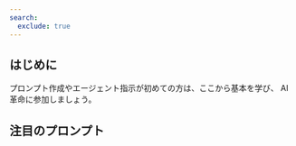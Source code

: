 ```yaml
---
search:
  exclude: true
---
```

## はじめに
プロンプト作成やエージェント指示が初めての方は、ここから基本を学び、 AI 革命に参加しましょう。

<cc-card-grid gap="1rem">
    <cc-card title="エージェント指示ラボ" description="エージェント指示を改善します (初級)" href="https://microsoft.github.io/copilot-camp/pages/copilot-instructions/beginner-agent/"></cc-card>
    <cc-card title="プロンプト ライブラリ" description="参考になるサンプルを探索" href="https://github.com/pnp/copilot-prompts/tree/main/samples"></cc-card>
</cc-card-grid>

## 注目のプロンプト 
<cc-card-grid gap="1rem">
<cc-card 
    title=" AgriGuard – スマート作物ドクター" 
    description="農家、農学者、農業普及員を支援し、作物の健康状態を診断して治療戦略を提案するために設計されたエージェントです。"
    href="https://github.com/pnp/copilot-prompts/tree/main/samples/agent-instructions/smart-crop-doctor"
    image="../../assets/images/copilot-instructions/featured-agents/agri-guard-demo.png">
</cc-card>
<cc-card 
    title="戦略的思考エージェント" 
    description=" ユーザー を 5 回の反復ラウンドでガイドし、戦略的思考を養い戦術的な考えに陥らないよう支援します。"
    href="https://github.com/pnp/copilot-prompts/tree/main/samples/agent-instructions/strategic-mind-agent"
    image="https://github.com/pnp/copilot-prompts/raw/main/samples/agent-instructions/strategic-mind-agent/assets/demo.png">
</cc-card>
</cc-card-grid>